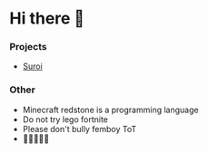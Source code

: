 # Hi there 👋

<!--
**1092384/1092384** is a ✨ _special_ ✨ repository because its `README.md` (this file) appears on your GitHub profile.

Here are some ideas to get you started:

- 🔭 I’m currently working on ...
- 🌱 I’m currently learning ...
- 👯 I’m looking to collaborate on ...
- 🤔 I’m looking for help with ...
- 💬 Ask me about ...
- 📫 How to reach me: ...
- 😄 Pronouns: ...
- ⚡ Fun fact: ...
-->

### Projects
- [Suroi](https://github.com/HasangerGames/suroi)

### Other 
- Minecraft redstone is a programming language
- Do not try lego fortnite
- Please don't bully femboy ToT
- 💙💜💛🧡🩵
